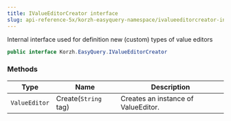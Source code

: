 ```yaml
---
title: IValueEditorCreator interface
slug: api-reference-5x/korzh-easyquery-namespace/ivalueeditorcreator-interface
---
```



Internal interface used for definition new (custom) types of value editors
```csharp
public interface Korzh.EasyQuery.IValueEditorCreator

```

### Methods

| Type | Name | Description | 
| --- | --- | --- | 
| `ValueEditor` | Create(`String` tag) | Creates an instance of ValueEditor. |